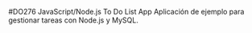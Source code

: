 #DO276 JavaScript/Node.js To Do List App
Aplicación de ejemplo para gestionar tareas con Node.js y MySQL.